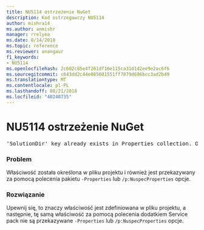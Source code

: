 ```yaml
---
title: NU5114 ostrzeżenie NuGet
description: Kod ostrzegawczy NU5114
author: mishra14
ms.author: anmishr
manager: rrelyea
ms.date: 8/14/2018
ms.topic: reference
ms.reviewer: anangaur
f1_keywords:
- NU5114
ms.openlocfilehash: 2c602c85e4f261df16e115ca31d1d2ee9e2ac6f6
ms.sourcegitcommit: c643dd2c44e085601551ff7079d696bcc3ad2b49
ms.translationtype: MT
ms.contentlocale: pl-PL
ms.lasthandoff: 08/21/2018
ms.locfileid: "40248735"
---
```

# <a name="nuget-warning-nu5114"></a>NU5114 ostrzeżenie NuGet
<pre>'SolutionDir' key already exists in Properties collection. Overriding value.</pre>

### <a name="issue"></a>Problem

Właściwość została określona w pliku projektu i również jest przekazywany za pomocą polecenia pakietu `-Properties` lub `/p:NuspecProperties` opcje. 


### <a name="solution"></a>Rozwiązanie

Upewnij się, to znaczy właściwość jest zdefiniowana w pliku projektu, a następnie, tę samą właściwość za pomocą polecenia dodatkiem Service pack nie są przekazywane `-Properties` lub `/p:NuspecProperties` opcje. 

